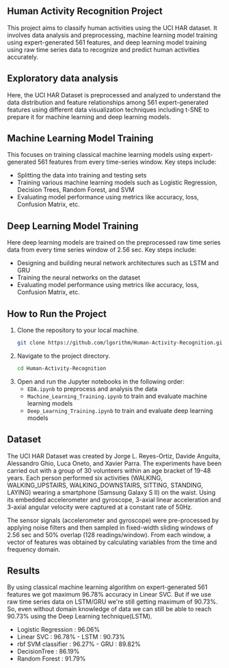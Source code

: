 ## Human Activity Recognition Project

This project aims to classify human activities using the UCI HAR dataset. It involves data analysis and preprocessing, machine learning model training using expert-generated 561 features, and deep learning model training using raw time series data to recognize and predict human activities accurately.


## Exploratory data analysis

Here, the UCI HAR Dataset is preprocessed and analyzed to understand the data distribution and feature relationships among 561 expert-generated features using different data visualization techniques including t-SNE to prepare it for machine learning and deep learning models.


## Machine Learning Model Training

This focuses on training classical machine learning models using expert-generated 561 features from every time-series window. Key steps include:

- Splitting the data into training and testing sets
- Training various machine learning models such as Logistic Regression, Decision Trees, Random Forest, and SVM
- Evaluating model performance using metrics like accuracy, loss, Confusion Matrix, etc.

## Deep Learning Model Training

Here deep learning models are trained on the preprocessed raw time series data from every time series window of 2.56 sec. Key steps include:

- Designing and building neural network architectures such as LSTM and GRU
- Training the neural networks on the dataset
- Evaluating model performance using metrics like accuracy, loss, Confusion Matrix, etc.

## How to Run the Project

1. Clone the repository to your local machine.
    ```bash
    git clone https://github.com/lgorithm/Human-Activity-Recognition.git
    ```
2. Navigate to the project directory.
    ```bash
    cd Human-Activity-Recognition
    ```
3. Open and run the Jupyter notebooks in the following order:
    - `EDA.ipynb` to preprocess and analysis the data
    - `Machine_Learning_Training.ipynb` to train and evaluate machine learning models
    - `Deep_Learning_Training.ipynb` to train and evaluate deep learning models

## Dataset


The UCI HAR Dataset was created by Jorge L. Reyes-Ortiz, Davide Anguita, Alessandro Ghio, Luca Oneto, and Xavier Parra. The experiments have been carried out with a group of 30 volunteers within an age bracket of 19-48 years. Each person performed six activities (WALKING, WALKING_UPSTAIRS, WALKING_DOWNSTAIRS, SITTING, STANDING, LAYING) wearing a smartphone (Samsung Galaxy S II) on the waist. Using its embedded accelerometer and gyroscope, 3-axial linear acceleration and 3-axial angular velocity were captured at a constant rate of 50Hz.

The sensor signals (accelerometer and gyroscope) were pre-processed by applying noise filters and then sampled in fixed-width sliding windows of 2.56 sec and 50% overlap (128 readings/window). From each window, a vector of features was obtained by calculating variables from the time and frequency domain.

## Results

By using classical machine learning algorithm on expert-generated 561 features we got maximum 96.78% accuracy in Linear SVC. But if we use raw time series data on LSTM/GRU we're still getting maximum of 90.73%. So, even without domain knowledge of data we can still be able to reach 90.73% using the Deep Learning technique(LSTM).

- Logistic Regression : 96.06%       
- Linear SVC          : 96.78%       - LSTM : 90.73%
- rbf SVM classifier  : 96.27%       - GRU : 89.82%
- DecisionTree        : 86.19%      
- Random Forest       : 91.79%      

